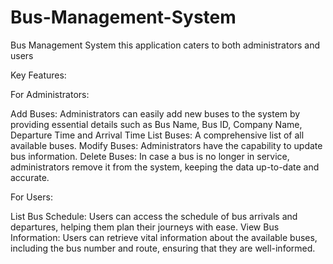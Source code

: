 # Bus-Management-System
Bus Management System this application caters to both administrators and users

Key Features:

For Administrators:

Add Buses: Administrators can easily add new buses to the system by providing essential details such as Bus Name, Bus ID, Company Name, Departure Time and Arrival Time
List Buses: A comprehensive list of all available buses.
Modify Buses: Administrators have the capability to update bus information.
Delete Buses: In case a bus is no longer in service, administrators remove it from the system, keeping the data up-to-date and accurate.



For Users:

List Bus Schedule: Users can access the schedule of bus arrivals and departures, helping them plan their journeys with ease.
View Bus Information: Users can retrieve vital information about the available buses, including the bus number and route, ensuring that they are well-informed.

